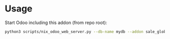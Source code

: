 # Usage

Start Odoo including this addon (from repo root):

```bash
python3 scripts/nix_odoo_web_server.py --db-name mydb --addon sale_global_discount
```
